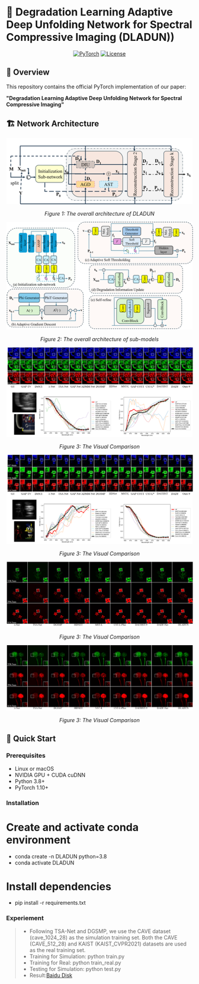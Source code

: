 # 🎯 Degradation Learning Adaptive Deep Unfolding Network for Spectral Compressive Imaging (DLADUN))

<div align="center">

<!-- [![Paper Status](https://img.shields.io/badge/Paper-Published%20in%20IEEE%20TMM-success?style=for-the-badge)](https://ieeexplore.ieee.org/document/10214675)-->
[![PyTorch](https://img.shields.io/badge/PyTorch-EE4C2C?style=for-the-badge&logo=pytorch&logoColor=white)](https://pytorch.org)
[![License](https://img.shields.io/badge/License-Apache%202.0-blue?style=for-the-badge)](LICENSE)
<!-- [![GitHub stars](https://img.shields.io/github/stars/liu-lei98/DADFNet?style=for-the-badge)](https://github.com/liu-lei98/DADFNet)-->

</div>

## 📌 Overview
This repository contains the official PyTorch implementation of our paper:

**"Degradation Learning Adaptive Deep Unfolding Network for Spectral Compressive Imaging"**


## 🏗️ Network Architecture
<div align="center">
  <img src="https://github.com/liu-lei98/DLADUN/blob/main/Figures/overall.png"   alt="">
  <p><em>Figure 1: The overall architecture of DLADUN </em></p>
  <img src="https://github.com/liu-lei98/DLADUN/blob/main/Figures/subfigure.png" alt="">
  <p><em>Figure 2: The overall architecture of sub-models </em></p>
  <img src="https://github.com/liu-lei98/DLADUN/blob/main/Figures/ZOOM_SIM_5.png"  alt="">
  <p><em>Figure 3: The Visual Comparison </em></p>
  <img src="https://github.com/liu-lei98/DLADUN/blob/main/Figures/ZOOM_SIM_8.png"  alt="">
  <p><em>Figure 3: The Visual Comparison </em></p>
  <img src="https://github.com/liu-lei98/DLADUN/blob/main/Figures/ZOOM-REAL-1.png"  alt="">
  <p><em>Figure 3: The Visual Comparison </em></p>
  <img src="https://github.com/liu-lei98/DLADUN/blob/main/Figures/ZOOM-REAL-4.png"  alt="">
  <p><em>Figure 3: The Visual Comparison </em></p>
</div>

## 🚀 Quick Start

### Prerequisites
- Linux or macOS
- NVIDIA GPU + CUDA cuDNN
- Python 3.8+
- PyTorch 1.10+

### Installation

# Create and activate conda environment
- conda create -n DLADUN python=3.8
- conda activate DLADUN

# Install dependencies
- pip install -r requirements.txt

### Experiement

>- Following TSA-Net and DGSMP, we use the CAVE dataset (cave_1024_28) as the simulation training set. Both the CAVE (CAVE_512_28) and KAIST (KAIST_CVPR2021) datasets are used as the real training set.
>- Training for Simulation: python train.py
>- Training for Real: python train_real.py
>- Testing for Simulation: python test.py
>- Result:[Baidu Disk](https://pan.baidu.com/s/1oLF10q3ghTuFu1p-4R9bDA?pwd=q27j)
